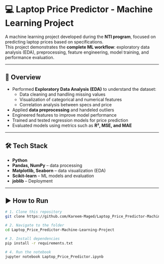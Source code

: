 # 💻 Laptop Price Predictor - Machine Learning Project

A machine learning project developed during the **NTI program**, focused on predicting laptop prices based on specifications.  
This project demonstrates the **complete ML workflow**: exploratory data analysis (EDA), preprocessing, feature engineering, model training, and performance evaluation.

---

## 📌 Overview
- Performed **Exploratory Data Analysis (EDA)** to understand the dataset:
  - Data cleaning and handling missing values  
  - Visualization of categorical and numerical features  
  - Correlation analysis between specs and price  
- Applied **data preprocessing** and handeled outliers  
- Engineered features to improve model performance  
- Trained and tested regression models for price prediction  
- Evaluated models using metrics such as **R², MSE, and MAE**  

---

## 🛠️ Tech Stack
- **Python**  
- **Pandas, NumPy** – data processing  
- **Matplotlib, Seaborn** – data visualization (EDA)  
- **Scikit-learn** – ML models and evaluation
- **joblib** – Deployment

---

## ▶️ How to Run
```bash
# 1. Clone this repository
git clone https://github.com/Kareem-Maged/Laptop_Price_Predictor-Machine-Learning-Project.git

# 2. Navigate to the folder
cd Laptop_Price_Predictor-Machine-Learning-Project

# 3. Install dependencies
pip install -r requirements.txt

# 4. Run the notebook
jupyter notebook Laptop_Price_Predictor.ipynb

